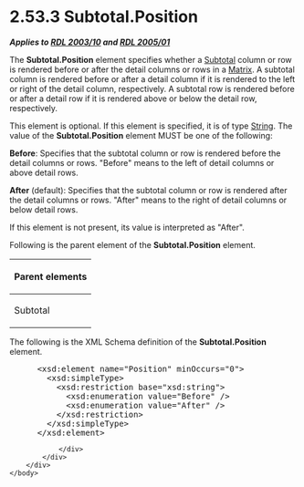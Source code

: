 <html dir="LTR" xmlns:mshelp="http://msdn.microsoft.com/mshelp" xmlns:ddue="http://ddue.schemas.microsoft.com/authoring/2003/5" xmlns:xlink="http://www.w3.org/1999/xlink" xmlns:tool="http://www.microsoft.com/tooltip">
    <head>
        <meta http-equiv="Content-Type" content="text/html; CHARSET=utf-8"></meta>
        <meta name="save" content="history"></meta>
        <title>2.53.3 Subtotal.Position</title>
        <xml>
            <mshelp:toctitle title="2.53.3 Subtotal.Position"></mshelp:toctitle>
            <mshelp:rltitle title="[MS-RDL]: Subtotal.Position"></mshelp:rltitle>
            <mshelp:keyword index="A" term="90b096c2-4da1-4fad-8219-e76811d936b2"></mshelp:keyword>
            <mshelp:attr name="DCSext.ContentType" value="open specification"></mshelp:attr>
            <mshelp:attr name="AssetID" value="90b096c2-4da1-4fad-8219-e76811d936b2"></mshelp:attr>
            <mshelp:attr name="TopicType" value="kbRef"></mshelp:attr>
            <mshelp:attr name="DCSext.Title" value="[MS-RDL]: Subtotal.Position" />
        </xml>
    </head>
    <body>
        <div id="header">
            <h1 class="heading">2.53.3 Subtotal.Position</h1>
        </div>
        <div id="mainSection">
            <div id="mainBody">
                <div id="allHistory" class="saveHistory"></div>
                <div id="sectionSection0" class="section" name="collapseableSection">
                    

<p><b><i>Applies to </i></b><a href="a7e2ad00-07c8-4f6d-80ab-3ad55df7b233.html"><b><i>RDL 2003/10</i></b></a><b>
<i>and </i></b><a href="3ebe2912-4958-4832-b391-cad1f5e13338.html"><b><i>RDL 2005/01</i></b></a></p>

<p>The <b>Subtotal.Position</b> element specifies whether a <a href="44172a0a-a53f-423e-be81-08352a109961.html">Subtotal</a> column or row is
rendered before or after the detail columns or rows in a <a href="25419c0a-c7c6-43d7-8ca5-1af842666dcb.html">Matrix</a>. A subtotal column
is rendered before or after a detail column if it is rendered to the left or
right of the detail column, respectively. A subtotal row is rendered before or
after a detail row if it is rendered above or below the detail row,
respectively.</p>

<p>This element is optional. If this element is specified, it
is of type <a href="1ed81ef3-a683-45e3-aaad-bd2bbe71bc3d.html">String</a>. The
value of the <b>Subtotal.Position</b> element MUST be one of the following:</p>

<p><b>Before</b>: Specifies that the subtotal column or
row is rendered before the detail columns or rows. &quot;Before&quot; means to
the left of detail columns or above detail rows.</p>

<p><b>After</b> (default): Specifies that the subtotal
column or row is rendered after the detail columns or rows. &quot;After&quot;
means to the right of detail columns or below detail rows.</p>

<p>If this element is not present, its value is interpreted as
&quot;After&quot;.</p>

<p>Following is the parent element of the <b>Subtotal.Position</b>
element.</p>

<table>
 <thead>
  <tr>
   <th>
   <p>Parent elements</p>
   </th>
  </tr>
 </thead>
 <tr>
  <td>
  <p>Subtotal</p>
  </td>
 </tr>
</table>

<p>The following is the XML Schema definition of the <b>Subtotal.Position</b>
element.</p>

<dl>
<dd>
<div><pre> &lt;xsd:element name=&quot;Position&quot; minOccurs=&quot;0&quot;&gt;
   &lt;xsd:simpleType&gt;
     &lt;xsd:restriction base=&quot;xsd:string&quot;&gt;
       &lt;xsd:enumeration value=&quot;Before&quot; /&gt;
       &lt;xsd:enumeration value=&quot;After&quot; /&gt;
     &lt;/xsd:restriction&gt;
   &lt;/xsd:simpleType&gt;
 &lt;/xsd:element&gt;
</pre></div>
</dd></dl>


                </div>
            </div>
        </div>
    </body>
</html>